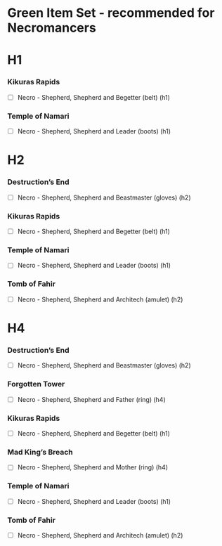 <!-- ![Set Items](../docs/assets/images/set-items.png) -->

# Green Item Set - recommended for Necromancers

# H1

### Kikuras Rapids
- [ ] Necro - Shepherd, Shepherd and Begetter (belt) (h1)

### Temple of Namari
- [ ] Necro - Shepherd, Shepherd and Leader (boots) (h1)


# H2

### Destruction’s End
- [ ] Necro - Shepherd, Shepherd and Beastmaster (gloves) (h2)

### Kikuras Rapids
- [ ] Necro - Shepherd, Shepherd and Begetter (belt) (h1)

### Temple of Namari
- [ ] Necro - Shepherd, Shepherd and Leader (boots) (h1)

### Tomb of Fahir
- [ ] Necro - Shepherd, Shepherd and Architech (amulet) (h2)


# H4

### Destruction’s End
- [ ] Necro - Shepherd, Shepherd and Beastmaster (gloves) (h2)

### Forgotten Tower
- [ ] Necro - Shepherd, Shepherd and Father (ring) (h4)

### Kikuras Rapids
- [ ] Necro - Shepherd, Shepherd and Begetter (belt) (h1)

### Mad King’s Breach
- [ ] Necro - Shepherd, Shepherd and Mother (ring) (h4)

### Temple of Namari
- [ ] Necro - Shepherd, Shepherd and Leader (boots) (h1)

### Tomb of Fahir
- [ ] Necro - Shepherd, Shepherd and Architech (amulet) (h2)
